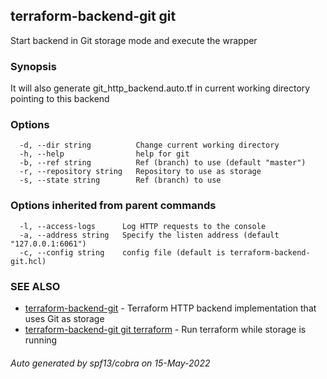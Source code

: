 ## terraform-backend-git git

Start backend in Git storage mode and execute the wrapper

### Synopsis

It will also generate git_http_backend.auto.tf in current working directory pointing to this backend

### Options

```
  -d, --dir string          Change current working directory
  -h, --help                help for git
  -b, --ref string          Ref (branch) to use (default "master")
  -r, --repository string   Repository to use as storage
  -s, --state string        Ref (branch) to use
```

### Options inherited from parent commands

```
  -l, --access-logs      Log HTTP requests to the console
  -a, --address string   Specify the listen address (default "127.0.0.1:6061")
  -c, --config string    config file (default is terraform-backend-git.hcl)
```

### SEE ALSO

* [terraform-backend-git](terraform-backend-git.md)	 - Terraform HTTP backend implementation that uses Git as storage
* [terraform-backend-git git terraform](terraform-backend-git_git_terraform.md)	 - Run terraform while storage is running

###### Auto generated by spf13/cobra on 15-May-2022
